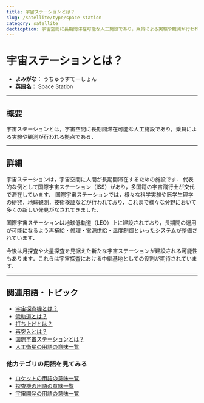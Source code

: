 ```yaml
---
title: 宇宙ステーションとは？
slug: /satellite/type/space-station
category: satellite
dectioption: 宇宙空間に長期間滞在可能な人工施設であり，乗員による実験や観測が行われる拠点のことである宇宙ステーションの意味・定義・内容について解説します．
---
```


# 宇宙ステーションとは？

- **よみがな：** うちゅうすてーしょん  
- **英語名：** Space Station  

---

## 概要

宇宙ステーションとは，宇宙空間に長期間滞在可能な人工施設であり，乗員による実験や観測が行われる拠点である．

---

## 詳細

宇宙ステーションは，宇宙空間に人間が長期間滞在するための施設です．
代表的な例として国際宇宙ステーション（ISS）があり，多国籍の宇宙飛行士が交代で滞在しています．
国際宇宙ステーションでは，様々な科学実験や医学生理学の研究，地球観測，技術検証などが行われており，これまで様々な分野において多くの新しい発見がなされてきました．

国際宇宙ステーションは地球低軌道（LEO）上に建設されており，長期間の運用が可能になるよう再補給・修理・電源供給・温度制御といったシステムが整備されています．

今後は月探査や火星探査を見据えた新たな宇宙ステーションが建設される可能性もあります．これらは宇宙探査における中継基地としての役割が期待されています．

---

## 関連用語・トピック

- [宇宙探査機とは？](/docs/explorer/space-probe)
- [低軌道とは？](/docs/orbit/type/low-earth-orbit)
- [打ち上げとは？](/docs/rocket/launch/launch)
- [再突入とは？](/docs/explorer/technology/reentry)
- [国際宇宙ステーションとは？](/docs/satellite/index/iss)
- [人工衛星の用語の意味一覧](/docs/category/satellite)

### 他カテゴリの用語を見てみる
- [ロケットの用語の意味一覧](/docs/category/rocket)
- [探査機の用語の意味一覧](/docs/category/explorer)
- [宇宙開発の用語の意味一覧](/docs/category/glossary)
